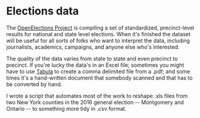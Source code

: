 # Elections data

The [OpenElections Project](http://www.openelections.net/) is compiling a set of standardized, precinct-level results for national and state level elections. When it's finished the dataset will be useful for all sorts of folks who want to interpret the data, including journalists, academics, campaigns, and anyone else who's interested.

The quality of the data varies from state to state and even precinct to precinct. If you're lucky the data's in an Excel file; sometimes you might have to use [Tabula](http://tabula.technology/) to create a comma delimited file from a .pdf; and some times it's a hand-written document that somebody scanned and that has to be converted by hand. 

I wrote a script that automates most of the work to reshape .xls files from two New York counties in the 2016 general election -- Montgomery and Ontario -- to something more tidy in .csv format. 
